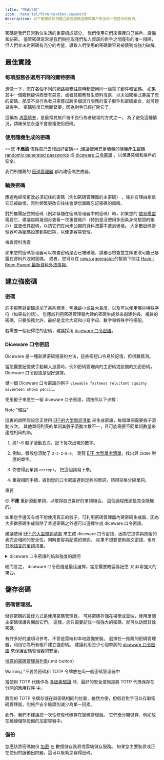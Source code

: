 ```yaml
---
title: "密碼介紹"
icon: 'material/form-textbox-password'
description: 以下是關於如何建立最強密碼並確保帳戶安全的一些提示和技巧。
---
```


密碼是我們日常數位生活的重要組成部分。 我們使用它們來保護自己帳戶、設備和祕密。 儘管密碼常常是我們與挖取我們私人資訊的對手之間僅有的唯一阻隔，但人們並未對密碼有充分的考量，導致人們使用的密碼很容易被猜到或強力破解。

## 最佳實踐

### 每項服務各選用不同的獨特密碼

想像一下，您在各個不同的網路服務註冊時都使用同一組電子郵件和密碼。 如果其中一個服務提供商懷有惡意，或者其服務發生資料洩露，以未加密格式暴露了您的密碼，那麼不良行為者只需嘗試跨多個流行服務的電子郵件和密碼組合，就可輕易得手。 密碼強度已無關緊要，因為對手已經打開它了。

這稱為 [憑證填充](https://en.wikipedia.org/wiki/Credential_stuffing)，是最常見帳戶被不良行為者破壞的方式之一。 為了避免這種情況，請確保您永遠不會重複使用密碼。

### 使用隨機生成的密碼

==您 **不應該** 僅靠自己去想出好密碼== ;建議使用充足熵量的[隨機產生密碼randomly generated passwords](#passwords) 或 [diceware 口令密語](#diceware-passphrases) ，以保護裝備和帳戶的安全。

我們所推薦的 [密碼管理器](../passwords.md) 都內建密碼生成器。

### 輪換密碼

應避免經常更改必須記住的密碼（例如密碼管理器的主密碼） ，除非有理由相信它已被破壞，否則頻繁更改它往往會使您面臨忘記密碼的風險。

對於無需記住的密碼（例如存儲在密碼管理器中的密碼）時，如果您的 [威脅模型](threat-modeling.md) 需要它，建議每隔幾個月查看一次重要帳戶（特別是沒使用多因素身份驗證的帳戶）並更改其密碼，以防它們在尚未公開的資料洩露中遭到破壞。 大多數密碼管理器可為密碼設定到期日期，以便更容易管理。

<div class="admonition tip" markdown>
<p class="admonition-title">檢查資料洩露</p>

如果您的密碼管理器可以檢查密碼是否已被破壞，請務必檢查並立即更改可能已暴露在資料外洩的密碼。 或者，您可以在 [news aggregator](../news-aggregators.md)的幫助下關注 [Have I Been Pwned 最新資料外洩情報](https://feeds.feedburner.com/HaveIBeenPwnedLatestBreaches)。

</div>

## 建立強密碼

### 密碼

許多服務對密碼施加了某些標準，包括最小或最大長度，以及可以使用哪些特殊字符（如果有的話）。 您應該利用密碼管理器內建的密碼生成器來創建夠長、複雜的密碼，只要服務允許，最好是混合大寫和小寫字母、數字和特殊字符搭配。

若需要一個記得住的密碼，建議採用 [diceware 口令密語](#diceware-passphrases)。

### Diceware 口令密語

Diceware 是一種創建密碼短語的方法，這些密短口令易於記憶，但很難猜測。

當您需要記憶或手動輸入憑證時，例如密碼管理員的主密碼或設備的加密密碼， Diceware 口令密語是個好選擇。

舉一個 Diceware 口令密語的例子 `viewable fastness reluctant squishy seventeen shown pencil`。

使用骰子來產生一組 diceware 口令密語，請按照以下步驟：

<div class="admonition Note" markdown>
<p class="admonition-title">Note "備註"</p>

這裏的說明假設您正使用 [EFF的大型單詞清單](https://eff.org/files/2016/07/18/eff_large_wordlist.txt) 來生成密語，每個單詞需要骰子滾動五次。 其他單詞列表的單詞其骰子滾動次數不一，且可能需要不同單詞數量來達成相同的熵。

</div>

1. 將1~6 骰子滾動五次，記下每次出現的數字。

2. 例如，假設您滾動了 `2-5-2-6-6`。 瀏覽 [EFF 大型單字清單](https://eff.org/files/2016/07/18/eff_large_wordlist.txt)，找出與 `25266` 對應的單字。

3. 你會得到單詞 `encrypt`。 把這個詞寫下來。

4. 重複相同手續，直到您的口令密語達到足夠的單詞，請用空格分隔單詞。

<div class="admonition warning" markdown>
<p class="admonition-title">重要</p>

你 **不應** 重新滾動單詞，以取得自己喜好的單詞組合。 這個過程應該是完全隨機的。

</div>

如果您手邊沒有或不想使用真正的骰子，可利用密碼管理器內建密碼生成器，因為大多數密碼生成器除了普通密碼之外還可以選擇生成 diceware 口令密語。

建議使用 [EFF 的大型單詞清單](https://eff.org/files/2016/07/18/eff_large_wordlist.txt) 來生成 diceware 口令密語，因為它提供與原始列表完全相同的安全性，同時更容易記憶的單詞。 如果不想要使用英文密語，也有 [其他語言的單詞清單](https://theworld.com/~reinhold/diceware.html#Diceware%20in%20Other%20Languages|outline)。

<details class="note" markdown>
<summary>diceware 口令密語的熵和強度的說明</summary>

為了證明 diceware 密語的強度，我們將使用前面提到的七個單詞密語（`viewable fastness reluctant squishy seventeen shown pencil`）和 [EFF 的大型單詞列表](https://eff.org/files/2016/07/18/eff_large_wordlist.txt)作例子。

判斷 diceware 口令密語強度的衡量標準是確定它有多少熵。 Diceware 口令密語中的個別單詞的熵為 $\text{log}_2(\text{WordsInList})$ 而整組密語的熵總量為 $\text{log}_2(\text{WordsInList}^\text{WordsInPhrase}).

因此，上述列表中的每個單詞都會產生~ 12.9 位熵（($\text{log}_2 (7776) $)  ，而其中取得七個單詞組成的口令密語就具有~ 90.47位熵 ($\text{log}_2 (7776 ^ 7) $ )。

[EFF 的大型單字清單](https://eff.org/files/2016/07/18/eff_large_wordlist.txt)包含 7776 個獨特單字。 要計算可能的口令密語數量，所要做的就是 $\text{WordsInList}^\text{WordsInPhrase}$ ，或者依我們的情況， $ 7776 ^ 7 $。

讓我們從這個角度來看：使用 \[EFF 的大型單詞列表\](https://eff.org/files/2016/07/18/eff_large_wordlist.txt) 的七個單詞的口令密短大約有1,719,070,799,748,422,500,000,000 種組合。

平均而言，至少要嘗試所有可能組合的一半來猜測您的密語。 考慮到這一點，即使對手每秒能夠猜測~ 1,000,000,000,000 次，他們仍然需要~ 27,255,689 年來猜出您的密語。 即使以下情況屬實，也是如此：

- 對手知道您使用 diceware 方法。
- 對手知道您所使用的具體單詞清單。
- 對手知道您的密語包含多少個單詞。

</details>

總而言之， diceware 口令密語是最佳選擇，當您需要既容易記住 *又* 非常強大的東西。

## 儲存密碼

### 密碼管理器。

儲存密碼的最佳方式是使用密碼管理器。 可將密碼存儲在檔案或雲端，使用單個主密碼保護與開啟它們。 這樣，您只需要記住一個強大的密碼，就可以訪問其餘密碼。

有許多好的選項可參考，不管是雲端和本地設備安裝。 選擇任一推薦的密碼管理器，利用它為所有帳戶建立強密碼。 建議利用至少七個單詞的 [diceware 口令密語](#diceware-passphrases) 來保護密碼管理器的安全。

[推薦的密碼管理員列表](../passwords.md ""){.md-button}

<div class="admonition warning" markdown>
<p class="admonition-title">Warning "不要將密碼和 TOTP 令牌放在同一個密碼管理器中</p>

當使用 TOTP 代碼作為 [多因素驗證](../multi-factor-authentication.md) 時，最好的安全措施是將 TOTP 代碼保存在 [分開的應用程序](../multi-factor-authentication.md#authenticator-apps) 中。

將您的 TOTP 令牌存儲在與密碼相同的位置，雖然方便，但假若對手可以存取密碼管理器，則帳戶安全驗證則減少為單一因素。

此外，我們不建議把一次性修復代碼存在密碼管理器。 它們應分開儲存，例如放在離線儲存設備的加密容器中。

</div>

### 備份

您應該將密碼備份 [加密](../encryption.md) 在 數個儲存裝置或雲端儲存服務。 如果您主要裝置或正在使用的服務出問題，這可以幫助您存得密碼。
